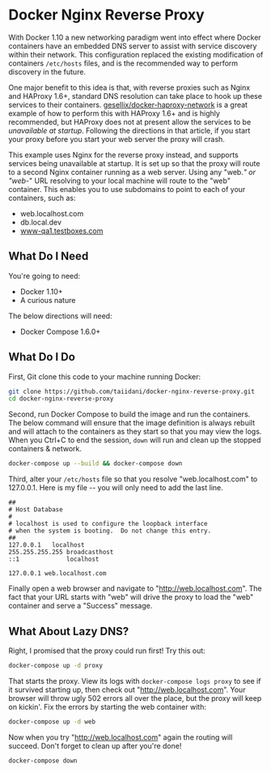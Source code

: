 # Docker Nginx Reverse Proxy

With Docker 1.10 a new networking paradigm went into effect where Docker containers have an embedded DNS server to assist with service discovery within their network. This configuration replaced the existing modification of containers `/etc/hosts` files, and is the recommended way to perform discovery in the future.

One major benefit to this idea is that, with reverse proxies such as Nginx and HAProxy 1.6+, standard DNS resolution can take place to hook up these services to their containers. [gesellix/docker-haproxy-network](https://github.com/gesellix/docker-haproxy-network) is a great example of how to perform this with HAProxy 1.6+ and is highly recommended, but HAProxy does not at present allow the services to be _unavailable at startup_. Following the directions in that article, if you start your proxy before you start your web server the proxy will crash.

This example uses Nginx for the reverse proxy instead, and supports services being unavailable at startup. It is set up so that the proxy will route to a second Nginx container running as a web server. Using any "web.*" or "web-*" URL resolving to your local machine will route to the "web" container. This enables you to use subdomains to point to each of your containers, such as:
* web.localhost.com
* db.local.dev
* www-qa1.testboxes.com

## What Do I Need

You're going to need:
* Docker 1.10+
* A curious nature

The below directions will need:
* Docker Compose 1.6.0+

## What Do I Do

First, Git clone this code to your machine running Docker:
```bash
git clone https://github.com/taiidani/docker-nginx-reverse-proxy.git
cd docker-nginx-reverse-proxy
```

Second, run Docker Compose to build the image and run the containers. The below command will ensure that the image definition is always rebuilt and will attach to the containers as they start so that you may view the logs. When you Ctrl+C to end the session, `down` will run and clean up the stopped containers & network.
```bash
docker-compose up --build && docker-compose down
```

Third, alter your `/etc/hosts` file so that you resolve "web.localhost.com" to 127.0.0.1. Here is my file -- you will only need to add the last line.
```
##
# Host Database
#
# localhost is used to configure the loopback interface
# when the system is booting.  Do not change this entry.
##
127.0.0.1	localhost
255.255.255.255	broadcasthost
::1             localhost

127.0.0.1 web.localhost.com
```

Finally open a web browser and navigate to "http://web.localhost.com". The fact that your URL starts with "web" will drive the proxy to load the "web" container and serve a "Success" message.

## What About Lazy DNS?

Right, I promised that the proxy could run first! Try this out:
```bash
docker-compose up -d proxy
```

That starts the proxy. View its logs with `docker-compose logs proxy` to see if it survived starting up, then check out "http://web.localhost.com". Your browser will throw ugly 502 errors all over the place, but the proxy will keep on kickin'. Fix the errors by starting the web container with:
```bash
docker-compose up -d web
```

Now when you try "http://web.localhost.com" again the routing will succeed. Don't forget to clean up after you're done!
```bash
docker-compose down
```